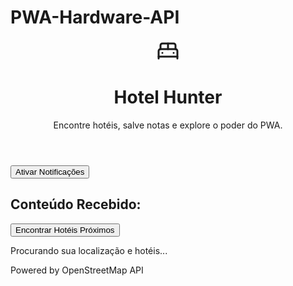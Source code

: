 # PWA-Hardware-API
<!DOCTYPE html>
<html lang="pt-BR">
<head>
    <meta charset="UTF-8">
    <meta name="viewport" content="width=device-width, initial-scale=1.0">
    <title>Hotel Hunter PWA</title>
 <!-- Meta tags para PWA -->
    <meta name="theme-color" content="#1a202c"/>
    <link rel="manifest" href="manifest.json">
    <link rel="apple-touch-icon" href="https://placehold.co/192x192/1a202c/ffffff?text=Hotel">
 <!-- Tailwind CSS -->
    <script src="https://cdn.tailwindcss.com"></script>
 <!-- Ícones Lucide -->
    <script src="https://unpkg.com/lucide@latest"></script>
 <!-- Estilos personalizados -->
    <style>
        :root {
            --fallback-titlebar-area-height: 40px;
        }
        body {
            font-family: 'Inter', sans-serif;
        }
        .spinner {
            border-top-color: #3498db;
            animation: spin 1s linear infinite;
        }
        @keyframes spin {
            to { transform: rotate(360deg); }
        }
        
  /* Suporte para Window Controls Overlay */
        .title-bar {
            position: fixed;
            top: 0;
            left: 0;
            width: 100%;
            height: var(--fallback-titlebar-area-height);
            height: env(titlebar-area-height, var(--fallback-titlebar-area-height));
            -webkit-app-region: drag;
            app-region: drag;
            z-index: 100;
        }
        .main-content {
             padding-top: var(--fallback-titlebar-area-height);
             padding-top: env(titlebar-area-height, var(--fallback-titlebar-area-height));
        }
        /* Permite clicar em botões na área da barra de título */
        .title-bar-controls {
            -webkit-app-region: no-drag;
            app-region: no-drag;
        }
    </style>
</head>
<body class="bg-gray-900 text-white antialiased">
    <!-- Para Window Controls Overlay -->
    <div class="title-bar"></div>

   <div class="container mx-auto p-4 max-w-lg min-h-screen flex flex-col main-content">
        <!-- Cabeçalho -->
        <header class="text-center my-6">
             <div class="flex items-center justify-center space-x-3">
                <svg xmlns="http://www.w3.org/2000/svg" width="36" height="36" viewBox="0 0 24 24" fill="none" stroke="currentColor" stroke-width="2" stroke-linecap="round" stroke-linejoin="round" class="lucide lucide-bed-double text-indigo-400"><path d="M2 20v-8a2 2 0 0 1 2-2h16a2 2 0 0 1 2 2v8"/><path d="M4 10V6a2 2 0 0 1 2-2h12a2 2 0 0 1 2 2v4"/><path d="M12 4v6"/><path d="M2 18h20"/><path d="M6 14h.01"/><path d="M18 14h.01"/></svg>
                <h1 class="text-3xl font-bold text-gray-100">Hotel Hunter</h1>
            </div>
            <p class="text-gray-400 mt-2">Encontre hotéis, salve notas e explore o poder do PWA.</p>
        </header>
  <!-- Controles de PWA -->
        <div class="text-center my-4 space-y-2">
            <button id="enable-notifications-btn" class="bg-teal-600 hover:bg-teal-700 text-white font-bold py-2 px-4 rounded-full shadow-md transition-transform duration-200 ease-in-out transform hover:scale-105 text-sm">
                Ativar Notificações
            </button>
            <p id="status-message" class="text-gray-400 h-5 text-sm"></p>
        </div>
 <!-- Conteúdo compartilhado -->
        <div id="shared-content-container" class="w-full my-4 hidden">
            <h2 class="text-lg font-bold mb-2">Conteúdo Recebido:</h2>
            <div id="shared-content" class="bg-gray-800 p-4 rounded-lg text-sm break-words"></div>
        </div>
         <!-- Área de Ação -->
        <main class="flex-grow flex flex-col items-center">
            <button id="find-hotels-btn" class="bg-indigo-600 hover:bg-indigo-700 text-white font-bold py-4 px-8 rounded-full shadow-lg transition-transform duration-200 ease-in-out transform hover:scale-105 flex items-center space-x-3">
                <i data-lucide="map-pin"></i>
                <span>Encontrar Hotéis Próximos</span>
            </button>

   <div id="loading" class="text-center mt-8 hidden">
                <div class="spinner w-12 h-12 rounded-full border-4 border-gray-600 border-t-indigo-500 mx-auto"></div>
                <p class="mt-4 text-gray-400">Procurando sua localização e hotéis...</p>
            </div>

   <div id="error" class="text-center mt-8 p-4 bg-red-900/50 border border-red-700 rounded-lg hidden">
                <p id="error-message"></p>
            </div>
            
   <div id="results" class="w-full mt-8"></div>
        </main>

   <footer class="text-center text-gray-600 text-sm py-4">
            <p>Powered by OpenStreetMap API</p>
        </footer>
    </div>

   <script>
    // ----------------------------------------------------
    // 1. SETUP & ELEMENTOS DO DOM
    // ----------------------------------------------------
    lucide.createIcons();
    const findButton = document.getElementById('find-hotels-btn');
    const loadingDiv = document.getElementById('loading');
    const errorDiv = document.getElementById('error');
    const errorMessage = document.getElementById('error-message');
    const resultsDiv = document.getElementById('results');
    const notificationsButton = document.getElementById('enable-notifications-btn');
    const statusMessage = document.getElementById('status-message');
    const sharedContentContainer = document.getElementById('shared-content-container');
    const sharedContentDiv = document.getElementById('shared-content');
    let db; // Referência para o IndexedDB

    // ----------------------------------------------------
    // 2. LÓGICA DO BANCO DE DADOS (INDEXEDDB)
    // ----------------------------------------------------
    function initDB() {
        const request = indexedDB.open('HotelHunterDB', 1);

        request.onupgradeneeded = event => {
            db = event.target.result;
            db.createObjectStore('notes', { keyPath: 'hotelId' });
            db.createObjectStore('sync-notes', { autoIncrement: true });
        };

        request.onsuccess = event => {
            db = event.target.result;
        };
        
        request.onerror = event => console.error("Erro no IndexedDB:", event.target.errorCode);
    }

    function saveNoteToDB(hotelId, noteText) {
        if (!db) return Promise.reject("DB não inicializado");
        return new Promise((resolve, reject) => {
            const transaction = db.transaction(['notes'], 'readwrite');
            const store = transaction.objectStore('notes');
            store.put({ hotelId, text: noteText });
            transaction.oncomplete = () => resolve();
            transaction.onerror = event => reject(event.target.error);
        });
    }

    function getNoteFromDB(hotelId) {
        if (!db) return Promise.reject("DB não inicializado");
        return new Promise((resolve) => {
            const transaction = db.transaction(['notes'], 'readonly');
            const store = transaction.objectStore('notes');
            const request = store.get(hotelId);
            request.onsuccess = event => resolve(event.target.result?.text || '');
        });
    }

    // ----------------------------------------------------
    // 3. INICIALIZAÇÃO DA APLICAÇÃO
    // ----------------------------------------------------
    window.addEventListener('DOMContentLoaded', () => {
        initDB();
        registerServiceWorker();
        handleInitialLaunch();
        findButton.addEventListener('click', findHotels);
        notificationsButton.addEventListener('click', requestNotificationPermission);
    });
    
    // ----------------------------------------------------
    // 4. LÓGICA PRINCIPAL (GEOLOCALIZAÇÃO E BUSCA)
    // ----------------------------------------------------
    function findHotels() {
        resultsDiv.innerHTML = '';
        errorDiv.classList.add('hidden');
        loadingDiv.classList.remove('hidden');
        findButton.disabled = true;
        findButton.classList.add('opacity-50', 'cursor-not-allowed');

        if (!navigator.geolocation) {
            showError("Geolocalização não é suportada.");
            return;
        }

        navigator.geolocation.getCurrentPosition(geolocationSuccess, geolocationError, { enableHighAccuracy: true });
    }

    async function geolocationSuccess(position) {
        const { latitude, longitude } = position.coords;
        try {
            const hotels = await fetchHotelsAPI(latitude, longitude);
            displayHotels(hotels);
        } catch (err) {
            showError("Não foi possível buscar os hotéis. Tente novamente.");
            console.error(err);
        } finally {
            loadingDiv.classList.add('hidden');
            findButton.disabled = false;
            findButton.classList.remove('opacity-50', 'cursor-not-allowed');
        }
    }
    
    function geolocationError(error) {
        let message = "Ocorreu um erro ao obter a localização.";
        if (error.code === error.PERMISSION_DENIED) message = "Você negou o acesso à sua localização.";
        showError(message);
    }

    async function fetchHotelsAPI(lat, lon, radius = 5000) {
        const query = `[out:json];(nwr["tourism"="hotel"](around:${radius},${lat},${lon}););out body;`;
        const url = `https://overpass-api.de/api/interpreter?data=${encodeURIComponent(query)}`;
        const response = await fetch(url);
        if (!response.ok) throw new Error(`HTTP error! status: ${response.status}`);
        const data = await response.json();
        return data.elements
            .filter(e => e.tags?.name)
            .map(e => ({ id: e.id, name: e.tags.name, lat: e.lat || e.center?.lat, lon: e.lon || e.center?.lon }));
    }

    // ----------------------------------------------------
    // 5. MANIPULADORES DE RECURSOS PWA
    // ----------------------------------------------------
    async function registerServiceWorker() {
        if ('serviceWorker' in navigator) {
            try {
                const registration = await navigator.serviceWorker.register('/sw.js');
                console.log('ServiceWorker registrado:', registration.scope);
                
                // Registrar Periodic Background Sync
                const status = await navigator.permissions.query({name: 'periodic-background-sync'});
                if (status.state === 'granted') {
                    await registration.periodicSync.register('fetch-hotels-periodically', {
                        minInterval: 24 * 60 * 60 * 1000, // 24 horas
                    });
                    console.log('Periodic Sync registrado.');
                }
            } catch (error) {
                console.log('Falha ao registrar ServiceWorker:', error);
            }
        }
    }

    function handleInitialLaunch() {
        // Manipulador de Lançamento (File Handling)
        if ('launchQueue' in window) {
            window.launchQueue.setConsumer(async (launchParams) => {
                if (!launchParams.files.length) return;
                const fileHandle = launchParams.files[0];
                const file = await fileHandle.getFile();
                const text = await file.text();
                displaySharedContent(`Conteúdo do arquivo ${file.name}:`, text);
            });
        }

        // Manipulador de Share Target e Protocol Handler
        const urlParams = new URLSearchParams(window.location.search);
        const title = urlParams.get('title');
        const text = urlParams.get('text');
        const url = urlParams.get('url');
        const query = urlParams.get('query'); // Para protocol handler

        if (title || text || url || query) {
            let content = '';
            if(query) content += `Busca via Protocolo: ${decodeURIComponent(query)}\n`;
            if(title) content += `Título: ${title}\n`;
            if(text) content += `Texto: ${text}\n`;
            if(url) content += `URL: ${url}`;
            displaySharedContent('Conteúdo recebido:', content);
        }
    }

    async function requestNotificationPermission() {
        if (!('Notification' in window)) {
            showStatus("Notificações não são suportadas.");
            return;
        }

        const permission = await Notification.requestPermission();
        if (permission === 'granted') {
            showStatus("Permissão de notificação concedida!");
            subscribeUserToPush();
        } else {
            showStatus("Permissão de notificação negada.");
        }
    }
    
    async function subscribeUserToPush() {
        try {
            const registration = await navigator.serviceWorker.ready;
            const subscription = await registration.pushManager.subscribe({
                userVisibleOnly: true,
                applicationServerKey: 'YOUR_PUBLIC_VAPID_KEY' // Substitua por sua chave real
            });
            console.log('Inscrição Push recebida: ', JSON.stringify(subscription));
            // Aqui você enviaria a 'subscription' para o seu servidor
            showStatus("Inscrito para notificações push!");
        } catch (error) {
            console.error('Falha ao inscrever no Push: ', error);
            showStatus("Falha ao se inscrever para notificações.");
        }
    }

    async function handleSaveNote(hotelId, noteText) {
        try {
            await saveNoteToDB(hotelId, noteText);
            showStatus(`Nota para hotel ${hotelId} salva localmente.`);

            if ('serviceWorker' in navigator && 'SyncManager' in window) {
                const registration = await navigator.serviceWorker.ready;
                // Registrar uma tarefa de sincronização para enviar a nota
                await registration.sync.register(`sync-note:${hotelId}`);
                showStatus("Nota será sincronizada em segundo plano.");
            } else {
                 // Tenta enviar diretamente se Background Sync não for suportado
                console.log("Enviando nota para o servidor (simulado)...", {hotelId, noteText});
            }
        } catch (error) {
            console.error("Erro ao salvar nota:", error);
            showStatus("Erro ao salvar a nota.");
        }
    }


    // ----------------------------------------------------
    // 6. FUNÇÕES DE UI E DISPLAY
    // ----------------------------------------------------
    async function displayHotels(hotels) {
        if (hotels.length === 0) {
            showError("Nenhum hotel encontrado em um raio de 5km.");
            return;
        }

        let hotelsHtml = '';
        for (const hotel of hotels) {
            const mapUrl = `https://www.google.com/maps?q=${hotel.lat},${hotel.lon}`;
            const savedNote = await getNoteFromDB(hotel.id);
            hotelsHtml += `
                <div class="bg-gray-800 rounded-lg p-4 mb-3 shadow-md flex flex-col">
                    <div class="flex items-center justify-between">
                        <h3 class="font-semibold text-lg text-indigo-300">${hotel.name}</h3>
                        <a href="${mapUrl}" target="_blank" class="bg-gray-700 hover:bg-gray-600 text-gray-300 p-3 rounded-full transition-colors">
                            <i data-lucide="send"></i>
                        </a>
                    </div>
                    <div class="note-section mt-4">
                        <textarea id="note-${hotel.id}" class="w-full bg-gray-700 p-2 rounded-md text-sm placeholder-gray-400" rows="3" placeholder="Suas anotações sobre este hotel...">${savedNote}</textarea>
                        <button data-hotel-id="${hotel.id}" class="save-note-btn mt-2 w-full bg-green-600 hover:bg-green-700 text-white font-bold py-2 px-4 rounded-md transition-colors text-sm">Salvar Anotação</button>
                    </div>
                </div>
            `;
        }
        
        resultsDiv.innerHTML = `<h2 class="text-xl font-bold mb-4 text-center">Hotéis encontrados:</h2>${hotelsHtml}`;
        lucide.createIcons();
        
        // Adicionar event listeners para os novos botões de salvar nota
        document.querySelectorAll('.save-note-btn').forEach(button => {
            button.addEventListener('click', (event) => {
                const hotelId = event.target.dataset.hotelId;
                const noteText = document.getElementById(`note-${hotelId}`).value;
                handleSaveNote(hotelId, noteText);
            });
        });
    }

    function showError(message) {
        errorMessage.textContent = message;
        errorDiv.classList.remove('hidden');
        loadingDiv.classList.add('hidden');
        findButton.disabled = false;
        findButton.classList.remove('opacity-50', 'cursor-not-allowed');
    }
    
    function showStatus(message) {
        statusMessage.textContent = message;
        setTimeout(() => { statusMessage.textContent = ''; }, 4000);
    }
    
    function displaySharedContent(title, content) {
        sharedContentContainer.classList.remove('hidden');
        sharedContentDiv.innerHTML = `<strong>${title}</strong><pre class="mt-2 whitespace-pre-wrap">${content}</pre>`;
    }

    </script>
</body>
</html>
